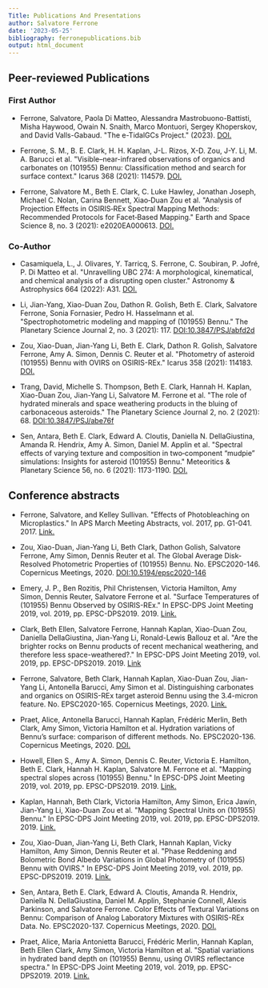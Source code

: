 ```yaml
---
Title: Publications And Presentations
author: Salvatore Ferrone
date: '2023-05-25'
bibliography: ferronepublications.bib
output: html_document
---
```



## Peer-reviewed Publications

### First Author

* Ferrone, Salvatore, Paola Di Matteo, Alessandra Mastrobuono-Battisti, Misha Haywood, Owain N. Snaith, Marco Montuori, Sergey Khoperskov, and David Valls-Gabaud. "The e-TidalGCs Project." (2023). [DOI.](https://doi.org/10.1051/0004-6361/202244141)

* Ferrone, S. M., B. E. Clark, H. H. Kaplan, J-L. Rizos, X-D. Zou, J-Y. Li, M. A. Barucci et al. "Visible–near-infrared observations of organics and carbonates on (101955) Bennu: Classification method and search for surface context." Icarus 368 (2021): 114579. [DOI.](https://doi.org/10.1016/j.icarus.2021.114579)

* Ferrone, Salvatore M., Beth E. Clark, C. Luke Hawley, Jonathan Joseph, Michael C. Nolan, Carina Bennett, Xiao‐Duan Zou et al. "Analysis of Projection Effects in OSIRIS‐REx Spectral Mapping Methods: Recommended Protocols for Facet‐Based Mapping." Earth and Space Science 8, no. 3 (2021): e2020EA000613. [DOI.]( https://doi.org/10.1029/2019EA000613)

### Co-Author

* Casamiquela, L., J. Olivares, Y. Tarricq, S. Ferrone, C. Soubiran, P. Jofré, P. Di Matteo et al. "Unravelling UBC 274: A morphological, kinematical, and chemical analysis of a disrupting open cluster." Astronomy & Astrophysics 664 (2022): A31. [DOI.](https://doi.org/10.1051/0004-6361/202243658)

* Li, Jian-Yang, Xiao-Duan Zou, Dathon R. Golish, Beth E. Clark, Salvatore Ferrone, Sonia Fornasier, Pedro H. Hasselmann et al. "Spectrophotometric modeling and mapping of (101955) Bennu." The Planetary Science Journal 2, no. 3 (2021): 117. [DOI:10.3847/PSJ/abfd2d](https://iopscience.iop.org/article/10.3847/PSJ/abfd2d)

* Zou, Xiao-Duan, Jian-Yang Li, Beth E. Clark, Dathon R. Golish, Salvatore Ferrone, Amy A. Simon, Dennis C. Reuter et al. "Photometry of asteroid (101955) Bennu with OVIRS on OSIRIS-REx." Icarus 358 (2021): 114183. [DOI.](https://doi.org/10.1016/j.icarus.2020.114183)

* Trang, David, Michelle S. Thompson, Beth E. Clark, Hannah H. Kaplan, Xiao-Duan Zou, Jian-Yang Li, Salvatore M. Ferrone et al. "The role of hydrated minerals and space weathering products in the bluing of carbonaceous asteroids." The Planetary Science Journal 2, no. 2 (2021): 68. [DOI:10.3847/PSJ/abe76f](https://iopscience.iop.org/article/10.3847/PSJ/abe76f/meta)

* Sen, Antara, Beth E. Clark, Edward A. Cloutis, Daniella N. DellaGiustina, Amanda R. Hendrix, Amy A. Simon, Daniel M. Applin et al. "Spectral effects of varying texture and composition in two‐component “mudpie” simulations: Insights for asteroid (101955) Bennu." Meteoritics & Planetary Science 56, no. 6 (2021): 1173-1190. [DOI.](https://doi.org/10.1111/maps.13699)



## Conference abstracts

* Ferrone, Salvatore, and Kelley Sullivan. "Effects of Photobleaching on Microplastics." In APS March Meeting Abstracts, vol. 2017, pp. G1-041. 2017. [Link.](https://ui.adsabs.harvard.edu/abs/2017APS..MAR.G1041F/abstract)


* Zou, Xiao-Duan, Jian-Yang Li, Beth Clark, Dathon Golish, Salvatore Ferrone, Amy Simon, Dennis Reuter et al. The Global Average Disk-Resolved Photometric Properties of (101955) Bennu. No. EPSC2020-146. Copernicus Meetings, 2020. [DOI:10.5194/epsc2020-146](https://meetingorganizer.copernicus.org/EPSC2020/EPSC2020-146.html)

* Emery, J. P., Ben Rozitis, Phil Christensen, Victoria Hamilton, Amy Simon, Dennis Reuter, Salvatore Ferrone et al. "Surface Temperatures of (101955) Bennu Observed by OSIRIS-REx." In EPSC-DPS Joint Meeting 2019, vol. 2019, pp. EPSC-DPS2019. 2019. [Link.](https://meetingorganizer.copernicus.org/EPSC-DPS2019/EPSC-DPS2019-304-1.pdf)

* Clark, Beth Ellen, Salvatore Ferrone, Hannah Kaplan, Xiao-Duan Zou, Daniella DellaGiustina, Jian-Yang Li, Ronald-Lewis Ballouz et al. "Are the brighter rocks on Bennu products of recent mechanical weathering, and therefore less space-weathered?." In EPSC-DPS Joint Meeting 2019, vol. 2019, pp. EPSC-DPS2019. 2019. [Link](https://ntrs.nasa.gov/citations/20190032603)

* Ferrone, Salvatore, Beth Clark, Hannah Kaplan, Xiao-Duan Zou, Jian-Yang Li, Antonella Barucci, Amy Simon et al. Distinguishing carbonates and organics on OSIRIS-REx target asteroid Bennu using the 3.4-micron feature. No. EPSC2020-165. Copernicus Meetings, 2020. [Link.](https://ui.adsabs.harvard.edu/abs/2020EPSC...14..165F/abstract)

* Praet, Alice, Antonella Barucci, Hannah Kaplan, Frédéric Merlin, Beth Clark, Amy Simon, Victoria Hamilton et al. Hydration variations of Bennu’s surface: comparison of different methods. No. EPSC2020-136. Copernicus Meetings, 2020. [DOI.](https://doi.org/10.5194/epsc2020-136)


* Howell, Ellen S., Amy A. Simon, Dennis C. Reuter, Victoria E. Hamilton, Beth E. Clark, Hannah H. Kaplan, Salvatore M. Ferrone et al. "Mapping spectral slopes across (101955) Bennu." In EPSC-DPS Joint Meeting 2019, vol. 2019, pp. EPSC-DPS2019. 2019. [Link.](https://meetingorganizer.copernicus.org/EPSC-DPS2019/EPSC-DPS2019-796-1.pdf)

* Kaplan, Hannah, Beth Clark, Victoria Hamilton, Amy Simon, Erica Jawin, Jian-Yang Li, Xiao-Duan Zou et al. "Mapping Spectral Units on (101955) Bennu." In EPSC-DPS Joint Meeting 2019, vol. 2019, pp. EPSC-DPS2019. 2019. [Link.](https://meetingorganizer.copernicus.org/EPSC-DPS2019/EPSC-DPS2019-816-1.pdf)

* Zou, Xiao-Duan, Jian-Yang Li, Beth Clark, Hannah Kaplan, Vicky Hamilton, Amy Simon, Dennis Reuter et al. "Phase Reddening and Bolometric Bond Albedo Variations in Global Photometry of (101955) Bennu with OVIRS." In EPSC-DPS Joint Meeting 2019, vol. 2019, pp. EPSC-DPS2019. 2019. [Link.](https://meetingorganizer.copernicus.org/EPSC-DPS2019/EPSC-DPS2019-377-1.pdf)

* Sen, Antara, Beth E. Clark, Edward A. Cloutis, Amanda R. Hendrix, Daniella N. DellaGiustina, Daniel M. Applin, Stephanie Connell, Alexis Parkinson, and Salvatore Ferrone. Color Effects of Textural Variations on Bennu: Comparison of Analog Laboratory Mixtures with OSIRIS-REx Data. No. EPSC2020-137. Copernicus Meetings, 2020. [DOI.](https://doi.org/10.5194/epsc2020-137
)


* Praet, Alice, Maria Antonietta Barucci, Frédéric Merlin, Hannah Kaplan, Beth Ellen Clark, Amy Simon, Victoria Hamilton et al. "Spatial variations in hydrated band depth on (101955) Bennu, using OVIRS reflectance spectra." In EPSC-DPS Joint Meeting 2019, vol. 2019, pp. EPSC-DPS2019. 2019. [Link.](https://meetingorganizer.copernicus.org/EPSC-DPS2019/EPSC-DPS2019-157-2.pdf)
